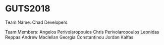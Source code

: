 # GUTS2018

Team Name: Chad Developers

Team Members: Angelos Perivolaropoulos
              Chris Perivolaropoulos
              Leonidas Reppas
              Andrew Maclellan
              Georgia Constantinou
              Jordan Kalfas
